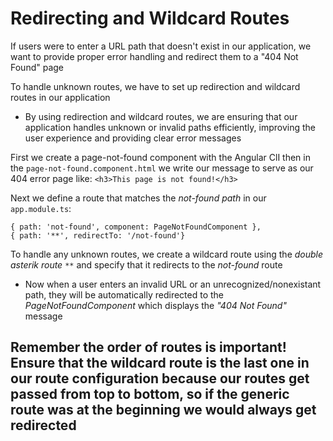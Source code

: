 # Redirecting and Wildcard Routes

If users were to enter a URL path that doesn't exist in our application, we want to provide proper error handling and redirect them to a "404 Not Found" page

To handle unknown routes, we have to set up redirection and wildcard routes in our application

- By using redirection and wildcard routes, we are ensuring that our application handles unknown or invalid paths efficiently, improving the user experience and providing clear error messages

First we create a page-not-found component with the Angular ClI then in the `page-not-found.component.html` we write our message to serve as our 404 error page like:
`<h3>This page is not found!</h3>`

Next we define a route that matches the _not-found path_ in our `app.module.ts`:

```
{ path: 'not-found', component: PageNotFoundComponent },
{ path: '**', redirectTo: '/not-found'}
```

To handle any unknown routes, we create a wildcard route using the _double asterik route_ `**` and specify that it redirects to the _not-found_ route

- Now when a user enters an invalid URL or an unrecognized/nonexistant path, they will be automatically redirected to the _PageNotFoundComponent_ which displays the _"404 Not Found"_ message

## Remember the order of routes is important! Ensure that the wildcard route is the last one in our route configuration because our routes get passed from top to bottom, so if the generic route was at the beginning we would always get redirected
